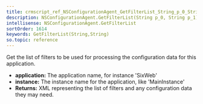 ```yaml
---
title: crmscript_ref_NSConfigurationAgent_GetFilterList_String_p_0_String_p_1
description: NSConfigurationAgent.GetFilterList(String p_0, String p_1)
intellisense: NSConfigurationAgent.GetFilterList
sortOrder: 1614
keywords: GetFilterList(String,String)
so.topic: reference
---
```



Get the list of filters to be used for processing the configuration data for this application.



* **application:** The application name, for instance 'SixWeb'
* **instance:** The instance name for the application, like 'MainInstance'
* **Returns:** XML representing the list of filters and any configuration data they may need.


